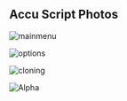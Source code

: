 ## Accu Script Photos



![mainmenu](https://github.com/user-attachments/assets/76c50618-7781-40c0-9682-7654ab36e00e)

![options](https://github.com/user-attachments/assets/c39d315e-6c85-45ad-8961-4903d17614ed)

![cloning](https://github.com/user-attachments/assets/d7bd0ab2-b1a1-4a7b-8324-b5c16b1edf44)

![Alpha](https://github.com/user-attachments/assets/cce8af89-d317-4f8d-8c2f-16bb901a85bd)
